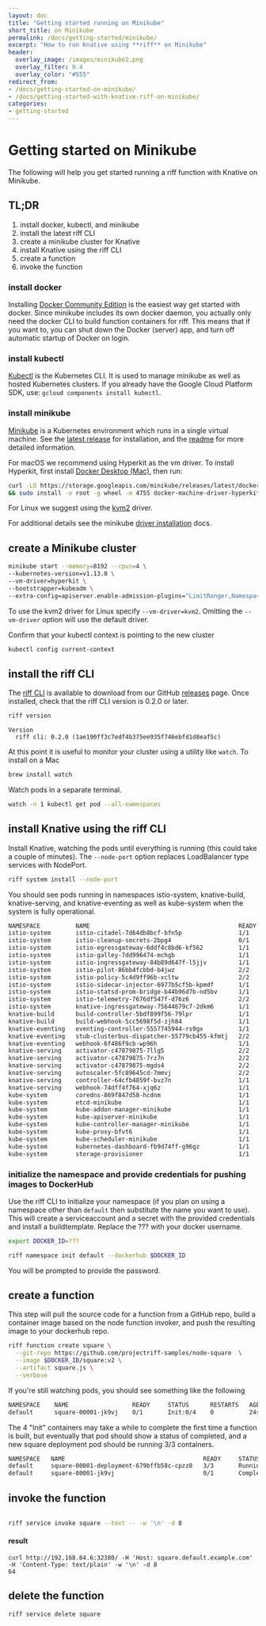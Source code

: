 ```yaml
---
layout: doc
title: "Getting started running on Minikube"
short_title: on Minikube
permalink: /docs/getting-started/minikube/
excerpt: "How to run Knative using **riff** on Minikube"
header:
  overlay_image: /images/minikube2.png
  overlay_filter: 0.4
  overlay_color: "#555"
redirect_from:
- /docs/getting-started-on-minikube/
- /docs/getting-started-with-knative-riff-on-minikube/
categories:
- getting-started
---
```


# Getting started on Minikube

The following will help you get started running a riff function with Knative on Minikube.

## TL;DR

1. install docker, kubectl, and minikube
2. install the latest riff CLI
3. create a minikube cluster for Knative
4. install Knative using the riff CLI
5. create a function
6. invoke the function

### install docker

Installing [Docker Community Edition](https://store.docker.com/search?type=edition&offering=community) is the easiest way get started with docker. Since minikube includes its own docker daemon, you actually only need the docker CLI to build function containers for riff. This means that if you want to, you can shut down the Docker (server) app, and turn off automatic startup of Docker on login.

### install kubectl

[Kubectl](https://kubernetes.io/docs/tasks/tools/install-kubectl/) is the Kubernetes CLI. It is used to manage minikube as well as hosted Kubernetes clusters. If you already have the Google Cloud Platform SDK, use: `gcloud components install kubectl`.

### install minikube

[Minikube](https://kubernetes.io/docs/tasks/tools/install-minikube/) is a Kubernetes environment which runs in a single virtual machine. See the [latest release](https://github.com/kubernetes/minikube/releases) for installation, and the [readme](https://github.com/kubernetes/minikube/blob/master/README.md) for more detailed information.

For macOS we recommend using Hyperkit as the vm driver. To install Hyperkit, first install [Docker Desktop (Mac)](https://store.docker.com/editions/community/docker-ce-desktop-mac), then run:

```sh
curl -LO https://storage.googleapis.com/minikube/releases/latest/docker-machine-driver-hyperkit \
&& sudo install -o root -g wheel -m 4755 docker-machine-driver-hyperkit /usr/local/bin/
```

For Linux we suggest using the [kvm2](https://github.com/kubernetes/minikube/blob/master/docs/drivers.md#kvm2-driver) driver.

For additional details see the minikube [driver installation](https://github.com/kubernetes/minikube/blob/master/docs/drivers.md#hyperkit-driver) docs.

## create a Minikube cluster

```sh
minikube start --memory=8192 --cpus=4 \
--kubernetes-version=v1.13.0 \
--vm-driver=hyperkit \
--bootstrapper=kubeadm \
--extra-config=apiserver.enable-admission-plugins="LimitRanger,NamespaceExists,NamespaceLifecycle,ResourceQuota,ServiceAccount,DefaultStorageClass,MutatingAdmissionWebhook"
```

To use the kvm2 driver for Linux specify `--vm-driver=kvm2`. Omitting the `--vm-driver` option will use the default driver.

Confirm that your kubectl context is pointing to the new cluster

```sh
kubectl config current-context
```

## install the riff CLI

The [riff CLI](https://github.com/projectriff/riff/) is available to download from our GitHub [releases](https://github.com/projectriff/riff/releases) page. Once installed, check that the riff CLI version is 0.2.0 or later.

```sh
riff version
```
```
Version
  riff cli: 0.2.0 (1ae190ff3c7edf4b375ee935f746ebfd1d8eaf5c)
```

At this point it is useful to monitor your cluster using a utility like `watch`. To install on a Mac

```sh
brew install watch
```

Watch pods in a separate terminal.

```sh
watch -n 1 kubectl get pod --all-namespaces
```

## install Knative using the riff CLI

Install Knative, watching the pods until everything is running (this could take a couple of minutes). The `--node-port` option replaces LoadBalancer type services with NodePort.

```sh
riff system install --node-port
```

You should see pods running in namespaces istio-system, knative-build, knative-serving, and knative-eventing as well as kube-system when the system is fully operational. 

```sh
NAMESPACE          NAME                                          READY     STATUS      RESTARTS   AGE
istio-system       istio-citadel-7d64db8bcf-bfn5p                1/1       Running     0          4m
istio-system       istio-cleanup-secrets-2bpg4                   0/1       Completed   0          4m
istio-system       istio-egressgateway-6ddf4c8bd6-kf562          1/1       Running     0          4m
istio-system       istio-galley-7dd996474-mchgb                  1/1       Running     0          4m
istio-system       istio-ingressgateway-84b89d647f-l5jjv         1/1       Running     0          4m
istio-system       istio-pilot-86bb4fcbbd-b4jwz                  2/2       Running     0          4m
istio-system       istio-policy-5c4d9ff96b-xcltw                 2/2       Running     0          4m
istio-system       istio-sidecar-injector-6977b5cf5b-kpmdf       1/1       Running     0          4m
istio-system       istio-statsd-prom-bridge-b44b96d7b-nd5bv      1/1       Running     0          4m
istio-system       istio-telemetry-7676df547f-d76z6              2/2       Running     0          4m
istio-system       knative-ingressgateway-75644679c7-2dkm6       1/1       Running     0          2m
knative-build      build-controller-5bdf899f56-79lpr             1/1       Running     0          2m
knative-build      build-webhook-5cc5698f5d-zjh84                1/1       Running     0          2m
knative-eventing   eventing-controller-5557745944-rs9gx          1/1       Running     0          2m
knative-eventing   stub-clusterbus-dispatcher-55779cb455-kfmtj   2/2       Running     0          1m
knative-eventing   webhook-6f486f9cb-wp96h                       1/1       Running     0          2m
knative-serving    activator-c47879875-7llg5                     2/2       Running     0          2m
knative-serving    activator-c47879875-7rz7n                     2/2       Running     0          2m
knative-serving    activator-c47879875-mgds4                     2/2       Running     0          2m
knative-serving    autoscaler-5fc89645cd-7mmvj                   2/2       Running     0          2m
knative-serving    controller-64cfb4859f-bvz7n                   1/1       Running     0          2m
knative-serving    webhook-74dff4f764-xjq6z                      1/1       Running     0          2m
kube-system        coredns-869f847d58-hcdnm                      1/1       Running     0          6m
kube-system        etcd-minikube                                 1/1       Running     0          5m
kube-system        kube-addon-manager-minikube                   1/1       Running     0          5m
kube-system        kube-apiserver-minikube                       1/1       Running     0          5m
kube-system        kube-controller-manager-minikube              1/1       Running     0          5m
kube-system        kube-proxy-bfvt6                              1/1       Running     0          6m
kube-system        kube-scheduler-minikube                       1/1       Running     0          5m
kube-system        kubernetes-dashboard-fb9d74ff-g96gz           1/1       Running     0          6m
kube-system        storage-provisioner                           1/1       Running     0          6m
```

### initialize the namespace and provide credentials for pushing images to DockerHub

Use the riff CLI to initialize your namespace (if you plan on using a namespace other than `default` then substitute the name you want to use). This will create a serviceaccount and a secret with the provided credentials and install a buildtemplate. Replace the ??? with your docker username.

```sh
export DOCKER_ID=???
```

```sh
riff namespace init default --dockerhub $DOCKER_ID
```

You will be prompted to provide the password.

## create a function

This step will pull the source code for a function from a GitHub repo, build a container image based on the node function invoker, and push the resulting image to your dockerhub repo.

```sh
riff function create square \
  --git-repo https://github.com/projectriff-samples/node-square  \
  --image $DOCKER_ID/square:v2 \
  --artifact square.js \
  --verbose
```

If you're still watching pods, you should see something like the following

```sh
NAMESPACE    NAME                  READY     STATUS      RESTARTS   AGE
default      square-00001-jk9vj    0/1       Init:0/4    0          24s
```

The 4 "Init" containers may take a while to complete the first time a function is built, but eventually that pod should show a status of completed, and a new square deployment pod should be running 3/3 containers.

```sh
NAMESPACE   NAME                                       READY     STATUS      RESTARTS   AGE
default     square-00001-deployment-679bffb58c-cpzz8   3/3       Running     0          4m
default     square-00001-jk9vj                         0/1       Completed   0          5m
```

## invoke the function

```sh

riff service invoke square --text -- -w '\n' -d 8
```

#### result

```
curl http://192.168.64.6:32380/ -H 'Host: square.default.example.com' -H 'Content-Type: text/plain' -w '\n' -d 8
64
```

## delete the function

```sh
riff service delete square
```
